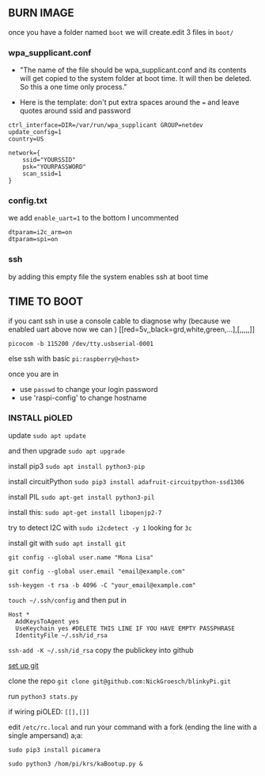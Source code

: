 ## BURN IMAGE
once you have a folder named `boot` we will create.edit 3 files in `boot/`

### wpa_supplicant.conf
* "The name of the file should be wpa_supplicant.conf and its contents will get copied to the system folder at boot time. It will then be deleted. So this a one time only process."

* Here is the template: don't put extra spaces around the `=` and leave quotes around ssid and password
```
ctrl_interface=DIR=/var/run/wpa_supplicant GROUP=netdev
update_config=1
country=US
 
network={
    ssid="YOURSSID"
    psk="YOURPASSWORD"
    scan_ssid=1
}
```
### config.txt
we add `enable_uart=1` to the bottom
I uncommented 
```
dtparam=i2c_arm=on
dtparam=spi=on
```
### ssh 
by adding this empty file the system enables ssh at boot time

## TIME TO BOOT

if you cant ssh in use a console cable to diagnose why \(because we enabled uart above now we can \) [\[red=5v,,black=grd,white,green,...],[,,,,,]]
```
picocom -b 115200 /dev/tty.usbserial-0001 
```
else ssh with basic `pi:raspberry@<host>`

once you are in 
* use `passwd` to change your login password
* use 'raspi-config' to change hostname

### INSTALL piOLED

update `sudo apt update` 

and then upgrade `sudo apt upgrade`

install pip3 `sudo apt install python3-pip`

install circuitPython `sudo pip3 install adafruit-circuitpython-ssd1306`

install PIL `sudo apt-get install python3-pil`

install this: `sudo apt-get install libopenjp2-7`

try to detect I2C with `sudo i2cdetect -y 1` looking for `3c`

install git with `sudo apt install git`

`git config --global user.name "Mona Lisa"`

`git config --global user.email "email@example.com"`

`ssh-keygen -t rsa -b 4096 -C "your_email@example.com"`

`touch ~/.ssh/config` and then put in 

```
Host *
  AddKeysToAgent yes
  UseKeychain yes #DELETE THIS LINE IF YOU HAVE EMPTY PASSPHRASE
  IdentityFile ~/.ssh/id_rsa
```

`ssh-add -K ~/.ssh/id_rsa`
copy the publickey into github

[set up git](https://docs.github.com/en/free-pro-team@latest/github/getting-started-with-github/set-up-git)

clone the repo `git clone git@github.com:NickGroesch/blinkyPi.git`

run `python3 stats.py`

if wiring piOLED: `[[],[]]`

edit `/etc/rc.local` and run your command with a fork (ending the line with a single ampersand) a;a:

```
sudo pip3 install picamera
```


```
sudo python3 /hom/pi/krs/kaBootup.py & 
```

